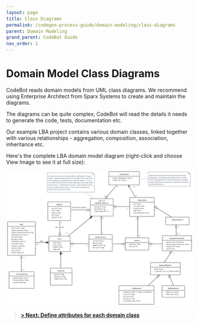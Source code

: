 ```yaml
---
layout: page
title: Class Diagrams
permalink: /codegen-process-guide/domain-modeling/class-diagrams
parent: Domain Modeling
grand_parent: CodeBot Guide
nav_order: 1
---
```


# Domain Model Class Diagrams

CodeBot reads domain models from UML class diagrams. We recommend using Enterprise Architect from Sparx Systems to create and maintain the diagrams.

The diagrams can be quite complex; CodeBot will read the details it needs to generate the code, tests, documentation etc.

Our example LBA project contains various domain classes, linked together with various relationships - aggregation, composition, association, inheritance etc. 

Here's the complete LBA domain model diagram (right-click and choose View Image to see it at full size):

![LBA domain model diagram](../../images/lba/domain-model.png "LBA domain model diagram")

> **[> Next: Define attributes for each domain class](attributes)**
